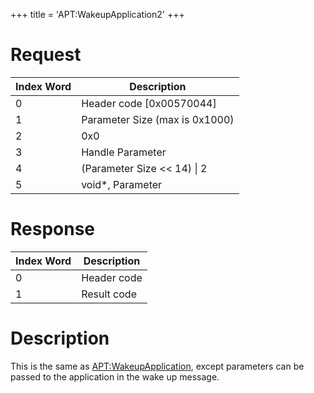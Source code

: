 +++
title = 'APT:WakeupApplication2'
+++

# Request

| Index Word | Description                    |
|------------|--------------------------------|
| 0          | Header code \[0x00570044\]     |
| 1          | Parameter Size (max is 0x1000) |
| 2          | 0x0                            |
| 3          | Handle Parameter               |
| 4          | (Parameter Size \<\< 14) \| 2  |
| 5          | void\*, Parameter              |

# Response

| Index Word | Description |
|------------|-------------|
| 0          | Header code |
| 1          | Result code |

# Description

This is the same as
[<APT:WakeupApplication>](APT:WakeupApplication "wikilink"), except
parameters can be passed to the application in the wake up message.
